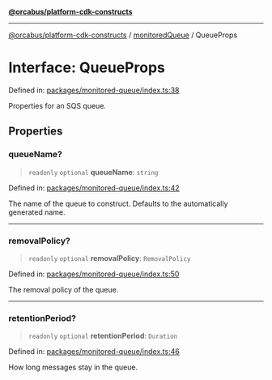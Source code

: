[**@orcabus/platform-cdk-constructs**](../../../../README.md)

***

[@orcabus/platform-cdk-constructs](../../../../README.md) / [monitoredQueue](../README.md) / QueueProps

# Interface: QueueProps

Defined in: [packages/monitored-queue/index.ts:38](https://github.com/OrcaBus/platform-cdk-constructs/blob/main/packages/monitored-queue/index.ts#L38)

Properties for an SQS queue.

## Properties

### queueName?

> `readonly` `optional` **queueName**: `string`

Defined in: [packages/monitored-queue/index.ts:42](https://github.com/OrcaBus/platform-cdk-constructs/blob/main/packages/monitored-queue/index.ts#L42)

The name of the queue to construct. Defaults to the automatically generated name.

***

### removalPolicy?

> `readonly` `optional` **removalPolicy**: `RemovalPolicy`

Defined in: [packages/monitored-queue/index.ts:50](https://github.com/OrcaBus/platform-cdk-constructs/blob/main/packages/monitored-queue/index.ts#L50)

The removal policy of the queue.

***

### retentionPeriod?

> `readonly` `optional` **retentionPeriod**: `Duration`

Defined in: [packages/monitored-queue/index.ts:46](https://github.com/OrcaBus/platform-cdk-constructs/blob/main/packages/monitored-queue/index.ts#L46)

How long messages stay in the queue.
